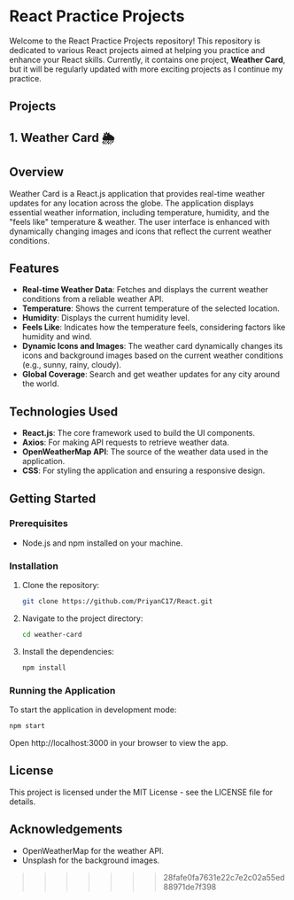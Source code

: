 # React Practice Projects

Welcome to the React Practice Projects repository! This repository is dedicated to various React projects aimed at helping you practice and enhance your React skills. Currently, it contains one project, **Weather Card**, but it will be regularly updated with more exciting projects as I continue my practice.

## Projects

## 1. Weather Card 🌦️

## Overview

Weather Card is a React.js application that provides real-time weather updates for any location across the globe. The application displays essential weather information, including temperature, humidity, and the "feels like" temperature & weather. The user interface is enhanced with dynamically changing images and icons that reflect the current weather conditions.

## Features

- **Real-time Weather Data**: Fetches and displays the current weather conditions from a reliable weather API.
- **Temperature**: Shows the current temperature of the selected location.
- **Humidity**: Displays the current humidity level.
- **Feels Like**: Indicates how the temperature feels, considering factors like humidity and wind.
- **Dynamic Icons and Images**: The weather card dynamically changes its icons and background images based on the current weather conditions (e.g., sunny, rainy, cloudy).
- **Global Coverage**: Search and get weather updates for any city around the world.

## Technologies Used

- **React.js**: The core framework used to build the UI components.
- **Axios**: For making API requests to retrieve weather data.
- **OpenWeatherMap API**: The source of the weather data used in the application.
- **CSS**: For styling the application and ensuring a responsive design.

## Getting Started

### Prerequisites

- Node.js and npm installed on your machine.

### Installation

1. Clone the repository:
   ```bash
   git clone https://github.com/PriyanC17/React.git
2. Navigate to the project directory:
   ```bash
   cd weather-card
3. Install the dependencies:
   ```bash
   npm install
### Running the Application
To start the application in development mode:
  ```bash
  npm start
```

Open http://localhost:3000 in your browser to view the app.
## License
This project is licensed under the MIT License - see the LICENSE file for details.

## Acknowledgements
- OpenWeatherMap for the weather API.
- Unsplash for the background images.
>>>>>>> 28fafe0fa7631e22c7e2c02a55ed88971de7f398

